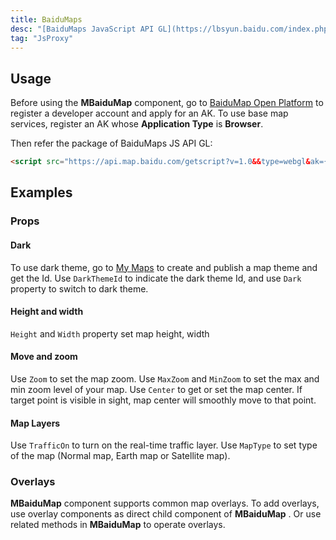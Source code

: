 ```yaml
---
title: BaiduMaps
desc: "[BaiduMaps JavaScript API GL](https://lbsyun.baidu.com/index.php?title=jspopularGL)"
tag: "JsProxy"
---
```


## Usage

Before using the **MBaiduMap** component, go to [BaiduMap Open Platform](https://lbs.baidu.com/index.php?title=jspopularGL/guide/getkey) to register a 
developer account and apply for an AK.
To use base map services, register an AK whose **Application Type** is **Browser**.
 
Then refer the package of BaiduMaps JS API GL: 

```html
<script src="https://api.map.baidu.com/getscript?v=1.0&&type=webgl&ak={your-ak}"></script>
```

<app-alert type="info" content='Replace `{your-ak}` with your AK. '></app-alert>

<masa-example file="Examples.components.baidumaps.Usage"></masa-example>

## Examples

### Props

#### Dark

To use dark theme, go to [My Maps](https://lbsyun.baidu.com/apiconsole/custommap) to create and publish a map theme and get the Id. 
Use `DarkThemeId` to indicate the dark theme Id, and use `Dark` property to switch to dark theme. 

<app-alert type="info" content='The account that created and published the map theme must be the same as that applied for the AK. '></app-alert>

<masa-example file="Examples.components.baidumaps.Dark"></masa-example>

#### Height and width

`Height` and `Width` property set map height, width

<masa-example file="Examples.components.baidumaps.HeightAndWidth"></masa-example>

#### Move and zoom

Use `Zoom` to set the map zoom. Use `MaxZoom` and `MinZoom` to set the max and min zoom level of your map.
Use `Center` to get or set the map center. If target point is visible in sight, map center will smoothly move to that point. 

<masa-example file="Examples.components.baidumaps.ZoomAndMove"></masa-example>

#### Map Layers

Use `TrafficOn` to turn on the real-time traffic layer.
Use `MapType` to set type of the map (Normal map, Earth map or Satellite map).

<masa-example file="Examples.components.baidumaps.MapLayer"></masa-example>

### Overlays

 **MBaiduMap** component supports common map overlays. To add overlays, use overlay components as direct child component of **MBaiduMap** .
Or use related methods in **MBaiduMap** to operate overlays.

<masa-example file="Examples.components.baidumaps.Overlays"></masa-example>